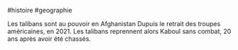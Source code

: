 #histoire #geographie 

Les talibans sont au pouvoir en Afghanistan Dupuis le retrait des troupes américaines, en 2021. Les talibans reprennent alors Kaboul sans combat, 20 ans après avoir été chassés.